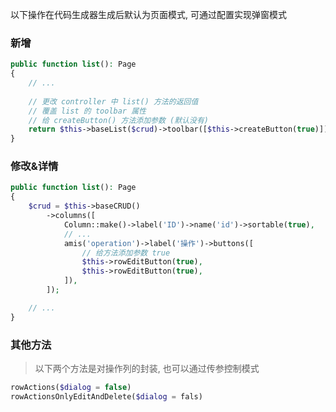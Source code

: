以下操作在代码生成器生成后默认为页面模式, 可通过配置实现弹窗模式

### 新增
```php
public function list(): Page
{
	// ...
	
	// 更改 controller 中 list() 方法的返回值
	// 覆盖 list 的 toolbar 属性
	// 给 createButton() 方法添加参数 (默认没有)
	return $this->baseList($crud)->toolbar([$this->createButton(true)]);
}
```

### 修改&详情
```php
public function list(): Page
{
    $crud = $this->baseCRUD()
        ->columns([
            Column::make()->label('ID')->name('id')->sortable(true),
            // ...
            amis('operation')->label('操作')->buttons([
                // 给方法添加参数 true
                $this->rowEditButton(true),
                $this->rowEditButton(true),
            ]),
        ]);

    // ...
}
```

### 其他方法
> 以下两个方法是对操作列的封装, 也可以通过传参控制模式
```php
rowActions($dialog = false)
rowActionsOnlyEditAndDelete($dialog = fals)
```